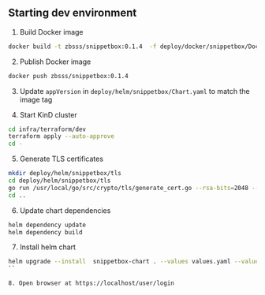 ## Starting dev environment
1. Build Docker image
```bash
docker build -t zbsss/snippetbox:0.1.4  -f deploy/docker/snippetbox/Dockerfile .
```

2. Publish Docker image
```bash
docker push zbsss/snippetbox:0.1.4
```

3. Update `appVersion` in `deploy/helm/snippetbox/Chart.yaml` to match the image tag

4. Start KinD cluster
```bash
cd infra/terraform/dev
terraform apply --auto-approve
cd -
```

5. Generate TLS certificates
```bash
mkdir deploy/helm/snippetbox/tls
cd deploy/helm/snippetbox/tls
go run /usr/local/go/src/crypto/tls/generate_cert.go --rsa-bits=2048 --host=localhost
cd ..
```

6. Update chart dependencies
```bash
helm dependency update
helm dependency build
```

7. Install helm chart
```bash
helm upgrade --install  snippetbox-chart . --values values.yaml --values environments/dev.values.yaml
``

8. Open browser at https://localhost/user/login
